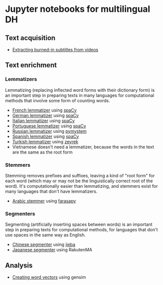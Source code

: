 # Jupyter notebooks for multilingual DH

## Text acquisition

* [Extracting burned-in subtitles from videos](subtitle_extraction.ipynb)

## Text enrichment

### Lemmatizers
Lemmatizing (replacing inflected word forms with their dictionary form) is an important step in preparing texts in many languages for computational methods that involve some form of counting words.

* [French lemmatizer](dlcl204-french-lemmatizer.ipynb) using [spaCy](https://spacy.io/models)
* [German lemmatizer](dlcl204-german-lemmatizer.ipynb) using [spaCy](https://spacy.io/models)
* [Italian lemmatizer](dlcl204-italian-lemmatizer.ipynb) using [spaCy](https://spacy.io/models)
* [Portuguese lemmatizer](dlcl204-portuguese-lemmatizer.ipynb) using [spaCy](https://spacy.io/models)
* [Russian lemmatizer](dlcl204-russian-lemmatizer.ipynb) using [pymystem](https://github.com/nlpub/pymystem3)
* [Spanish lemmatizer](dlcl204-spanish-lemmatizer.ipynb) using [spaCy](https://spacy.io/models)
* [Turkish lemmatizer](dlcl204-turkish-lemmatizer.ipynb) using [zeyrek](https://zeyrek.readthedocs.io/en/latest/)
* Vietnamese doesn't need a lemmatizer, because the words in the text are the same as the root form

### Stemmers
Stemming removes prefixes and suffixes, leaving a kind of "root form" for each word (which may or may not be the linguistically correct root of the word). It's computationally easier than lemmatizing, and stemmers exist for many languages that don't have lemmatizers.

* [Arabic stemmer](dlcl204-arabic-stemmer.ipynb) using [farasapy](https://pypi.org/project/farasapy/)

### Segmenters
Segmenting (artificially inserting spaces between words) is an important step in preparing texts for computational methods, for languages that don't use spaces in the same way as English.
* [Chinese segmenter](dlcl204-chinese-segmenter.ipynb) using [jieba](https://pypi.org/project/jieba/)
* [Japanese segmenter](https://github.com/quinnanya/japanese-segmenter) using RakutenMA

## Analysis
* [Creating word vectors](dlcl204_word_vectors.ipynb) using gensim
